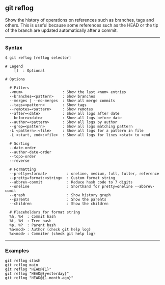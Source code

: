 ## git reflog
Show the history of operations on references such as branches, tags and 
others. This is useful because some references such as the HEAD or the tip 
of the branch are updated automatically after a commit.

-------------------------------------------------------------------------------
### Syntax
```shell
$ git reflog [reflog selector]

# Legend
    []  : Optional

# Options

  # Filters
  -<num>                  : Show the last <num> entries
  --branches=<pattern>    : Show branches
  --merges | --no-merges  : Show all merge commits
  --tags=<pattern>        : Show tags
  --remotes=<pattern>     : Show remotes  
  --after=<date>          : Show all logs after date
  --before=<date>         : Show all logs before date
  --author=<pattern>      : Show all logs by author
  --grep=<pattern>        : Show all logs matching pattern
  -L <pattern>:<file>     : Show all logs for a pattern in file
  -L <start, end>:<file>  : Show all logs for lines <stat> to <end  
  
  # Sorting
  --date-order
  --author-date-order
  --topo-order
  --reverse
  
  # Formatting
  --pretty=<format>         : oneline, medium, full, fuller, reference
  --pretty=format:<string>  : Custom format string
  --abbrev-commit           : Reduce hash code to 7 digits
  --oneline                 : Shorthand for pretty=oneline --abbrev-comit 
  --graph                   : Show history graph
  --parents                 : Show the parents 
  --children                : Show the children
  
  # Placeholders for format string
  %h, %H  : Commit hash
  %t, %H  : Tree hash
  %p, %P  : Parent hash
  %a<mod> : Author (check git help log)
  %c<mod> : Commiter (check git help log)  
```

-------------------------------------------------------------------------------
### Examples
```shell
git reflog stash
git reflog main
git reflog "HEAD@{1}"
git reflog "HEAD@{yesterday}"
git reflog "HEAD@{1.month.ago}"
```